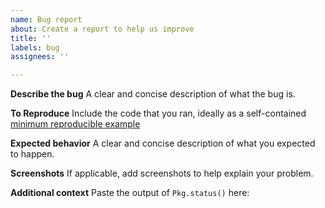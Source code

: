 ```yaml
---
name: Bug report
about: Create a report to help us improve
title: ''
labels: bug
assignees: ''

---
```


**Describe the bug**
A clear and concise description of what the bug is.

**To Reproduce**
Include the code that you ran, ideally as a self-contained [minimum reproducible example](https://stackoverflow.com/help/minimal-reproducible-example)

**Expected behavior**
A clear and concise description of what you expected to happen.

**Screenshots**
If applicable, add screenshots to help explain your problem.

**Additional context**
Paste the output of `Pkg.status()` here:
